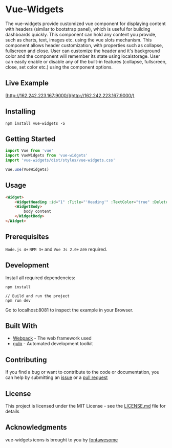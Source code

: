# Vue-Widgets

The vue-widgets provide customized vue component for displaying content with headers (similar to bootstrap panel), which is useful for building dashboards quickly. This component can hold any content you provide, such as charts, text, images etc. using the vue slots mechanism. This component allows header customization, with properties such as collapse, fullscreen and close. User can customize the header and it's background color and  the component will remember its state using localstorage. User can easily enable or disable any of the built-in features (collapse, fullscreen, close, set color etc.) using the component options.

## Live Example 
[http://162.242.223.167:9000/](http://162.242.223.167:9000/)

## Installing
```
npm install vue-widgets -S
```
## Getting Started

```javascript
import Vue from 'vue'
import VueWidgets from 'vue-widgets'
import 'vue-widgets/dist/styles/vue-widgets.css'

Vue.use(VueWidgets)
```

## Usage
```html
<Widget>
    <WidgetHeading :id="1" :Title="'Heading'" :TextColor="true" :DeleteButton="true" :ColorBox="true" :Expand="true" :Collapse="true"></WidgetHeading>
    <WidgetBody>
        body content
    </WidgetBody>
</Widget>
```
## Prerequisites

`Node.js 4+` `NPM 3+` and `Vue Js 2.0+` are required.

## Development

Install all required dependencies:

```
npm install

// Build and run the project
npm run dev
```
Go to localhost:8081 to inspect the example in your Browser.


## Built With

* [Webpack](https://webpack.js.org/) - The web framework used
* [gulp](http://gulpjs.com/) - Automated development toolkit

## Contributing

If you find a bug or want to contribute to the code or documentation, you can help by submitting an [issue](https://github.com/FlowzPlatform/vue-widgets/issues) or a [pull request](https://github.com/FlowzPlatform/vue-widgets/pulls)

## License

This project is licensed under the MIT License - see the [LICENSE.md](https://github.com/FlowzPlatform/vue-widgets/blob/master/LICENSE) file for details

## Acknowledgments
vue-widgets icons is brought to you by [fontawesome](http://fontawesome.io/)
